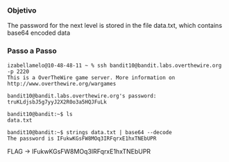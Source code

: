 ### Objetivo

The password for the next level is stored in the file data.txt, which contains base64 encoded data

### Passo a Passo

```
izabellamelo@10-48-48-11 ~ % ssh bandit10@bandit.labs.overthewire.org -p 2220
This is a OverTheWire game server. More information on http://www.overthewire.org/wargames

bandit10@bandit.labs.overthewire.org's password: truKLdjsbJ5g7yyJ2X2R0o3a5HQJFuLk

bandit10@bandit:~$ ls
data.txt

bandit10@bandit:~$ strings data.txt | base64 --decode
The password is IFukwKGsFW8MOq3IRFqrxE1hxTNEbUPR

```

FLAG -> IFukwKGsFW8MOq3IRFqrxE1hxTNEbUPR
